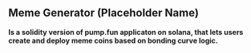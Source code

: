 ## Meme Generator (Placeholder Name)

**Is a solidity version of pump.fun applicaton on solana, that lets users create and deploy meme coins based on bonding curve logic.**
